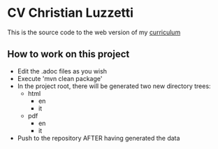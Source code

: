 
# CV Christian Luzzetti
This is the source code to the web version of my [curriculum](https://luzzetti.github.io)

## How to work on this project
* Edit the .adoc files as you wish
* Execute 'mvn clean package'
* In the project root, there will be generated two new directory trees:
  * html
    * en
    * it
  * pdf
    * en
    * it
* Push to the repository AFTER having generated the data